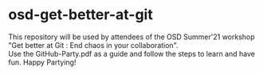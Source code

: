 # osd-get-better-at-git
This repository will be used by attendees of the OSD Summer'21 workshop "Get better at Git : End chaos in your collaboration".  
Use the GitHub-Party.pdf as a guide and follow the steps to learn and have fun.  Happy Partying!
